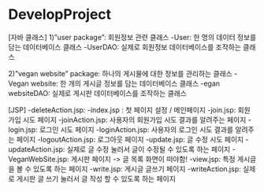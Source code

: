 # DevelopProject
[자바 클래스]
1)”user package”: 회원정보 관련 클래스
-User: 한 명의 데이터 정보를 담는 데이터베이스 클래스
-UserDAO: 실제로 회원정보 데이터베이스를 조작하는 클래스

2)”vegan website” package: 하나의 게시물에 대한 정보를 관리하는 클래스
-Vegan website: 한 개의 게시글 정보를 담는 데이터베이스 클래스
-egan websiteDAO: 실제로 게시판 데이터베이스를 조작하는 클래스

[JSP]
-deleteAction.jsp: 
-index.jsp : 첫 페이지 설정 / 메인페이지
-join.jsp: 회원가입 시도 페이지
-joinAction.jsp: 사용자의 회원가입 시도 결과를 알려주는 페이지
-login.jsp: 로그인 시도 페이지
-loginAction.jsp:  사용자의 로그인 시도 결과를 알려주는 페이지
-logoutAction.jsp: 로그아웃 페이지
-update.jsp: 글 수정 시도 페이지
-updateAction.jsp: 실제로 글 수정 눌러서 글이 수정될 수 있도록 하는 페이지
-VeganWebSite.jsp: 게시판 페이지 -> 글 목록 화면이 떠야함!
-view.jsp: 특정 게시글을 볼 수 있도록 하는 페이지
-write.jsp: 게시글 글쓰기 페이지
-writeAction.jsp: 실제로 게시판 글 쓰기 눌러서 글 작성 할 수 있도록 하는 페이지
